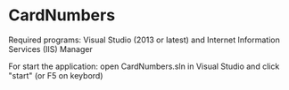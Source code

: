 # CardNumbers
Required programs:  Visual Studio (2013 or latest) and Internet Information Services (IIS) Manager

For start the application: open CardNumbers.sln in Visual Studio and click "start" (or F5 on keybord)